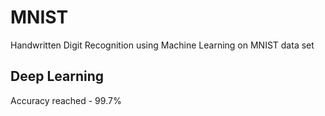 # MNIST
Handwritten Digit Recognition using Machine Learning on MNIST data set


## Deep Learning
Accuracy reached - 99.7%
